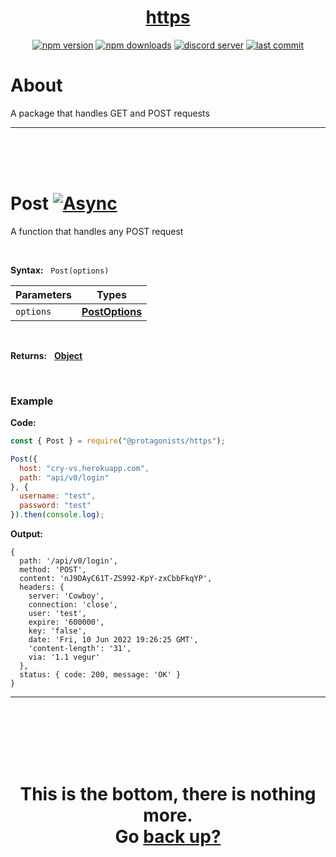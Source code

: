 <div id="top" align="center">

<h1><a href="https://github.com/ThePywon/https-handler">https</a></h1>
 
[![npm version](https://img.shields.io/npm/v/@protagonists/https)](https://npmjs.com/package/@protagonists/https)
[![npm downloads](https://img.shields.io/npm/dt/@protagonists/https)](https://npmjs.com/package/@protagonists/https)
[![discord server](https://img.shields.io/discord/937758194736955443?logo=discord&logoColor=white)](https://discord.gg/cwhj3EgqGP)
[![last commit](https://img.shields.io/github/last-commit/ThePywon/https-handler)](https://github.com/ThePywon/https-handler)
 
</div>



# About

A package that handles GET and POST requests

---

<br/><br/><br/>



# Post [![Async](https://shields.io/badge/-Async-magenta)](https://javascript.info/async-await)

A function that handles any POST request

<br/>

**Syntax:** &nbsp; `Post(options)`

|**Parameters**|**Types**|
|-|-|
|`options`|[**PostOptions**](https://github.com/ThePywon/https-handler/blob/main/documentation/PostOptions.md)|

<br/>

**Returns:** &nbsp; [**Object**](https://javascript.info/object)

<br/>

### **Example**

**Code:**

```js
const { Post } = require("@protagonists/https");

Post({
  host: "cry-vs.herokuapp.com",
  path: "api/v0/login"
}, {
  username: "test",
  password: "test"
}).then(console.log);
```

**Output:**

```
{
  path: '/api/v0/login',
  method: 'POST',
  content: 'nJ9DAyC61T-ZS992-KpY-zxCbbFkqYP',
  headers: {
    server: 'Cowboy',
    connection: 'close',
    user: 'test',
    expire: '600000',
    key: 'false',
    date: 'Fri, 10 Jun 2022 19:26:25 GMT',
    'content-length': '31',
    via: '1.1 vegur'
  },
  status: { code: 200, message: 'OK' }
}
```

---



<br/><br/><br/><br/><br/>

<h1 align="center">This is the bottom, there is nothing more.<br/>
Go <a href="#top">back up?</a></h1>
